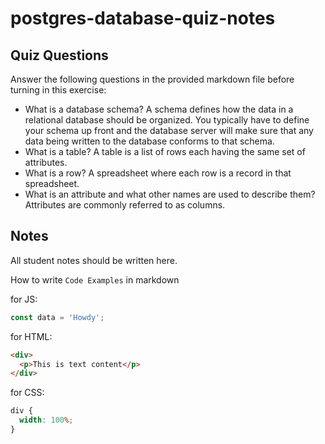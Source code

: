 # postgres-database-quiz-notes

## Quiz Questions

Answer the following questions in the provided markdown file before turning in this exercise:

- What is a database schema?
  A schema defines how the data in a relational database should be organized. You typically have to define your schema up front and the database server will make sure that any data being written to the database conforms to that schema.
- What is a table?
  A table is a list of rows each having the same set of attributes.
- What is a row?
  A spreadsheet where each row is a record in that spreadsheet.
- What is an attribute and what other names are used to describe them?
  Attributes are commonly referred to as columns.

## Notes

All student notes should be written here.

How to write `Code Examples` in markdown

for JS:

```javascript
const data = 'Howdy';
```

for HTML:

```html
<div>
  <p>This is text content</p>
</div>
```

for CSS:

```css
div {
  width: 100%;
}
```
